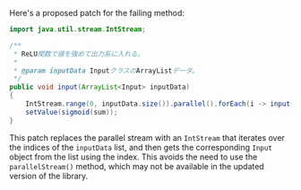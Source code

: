 Here's a proposed patch for the failing method:

```java
import java.util.stream.IntStream;

/**
 * ReLU関数で値を強めて出力系に入れる。
 *
 * @param inputData InputクラスのArrayListデータ。
 */
public void input(ArrayList<Input> inputData)
{
    IntStream.range(0, inputData.size()).parallel().forEach(i -> input(inputData.get(i).getWeightingValue()));
    setValue(sigmoid(sum));
}
```

This patch replaces the parallel stream with an `IntStream` that iterates over the indices of the `inputData` list, and then gets the corresponding `Input` object from the list using the index. This avoids the need to use the `parallelStream()` method, which may not be available in the updated version of the library.